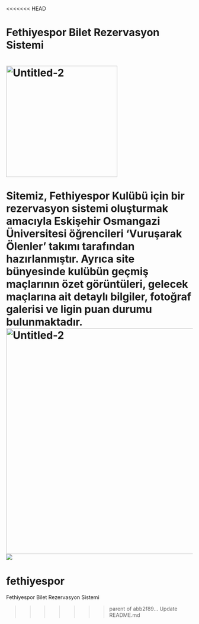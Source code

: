 <<<<<<< HEAD
# Fethiyespor Bilet Rezervasyon Sistemi 

<img class=" vc_box_border_grey " src="https://upload.wikimedia.org/wikipedia/tr/3/32/Fethiyespor.png" width="300" height="300" alt="Untitled-2"></br></br>
Sitemiz, Fethiyespor Kulübü için bir rezervasyon sistemi oluşturmak amacıyla Eskişehir Osmangazi Üniversitesi öğrencileri ‘Vuruşarak Ölenler’ takımı tarafından hazırlanmıştır. Ayrıca site bünyesinde kulübün geçmiş maçlarının özet görüntüleri, gelecek maçlarına ait detaylı bilgiler, fotoğraf galerisi ve ligin puan durumu bulunmaktadır.</br>
<img class=" vc_box_border_grey " src="http://www.fethiye.anymaa.com/wp-content/uploads/2014/07/Untitled-2.png" width="700" height="609" alt="Untitled-2"></br><img src="http://www.fethiye.anymaa.com/wp-content/uploads/2015/12/logo3.png">
=======
# fethiyespor
Fethiyespor Bilet Rezervasyon Sistemi
>>>>>>> parent of abb2f89... Update README.md
